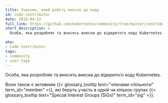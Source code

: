 ```yaml
---
title: Учасник, який робіть внесок до коду
id: code-contributor
date: 2018-04-12
full_link: https://github.com/kubernetes/community/tree/master/contributors/devel
short_description: >
  Особа, яка розробляє та вносить внески до відкритого коду Kubernetes.

aka:
- Code Contributor
tags:
- community
- user-type
---
```


Особа, яка розробляє та вносить внески до відкритого коду Kubernetes.

<!--more--> 

Вони також є активним {{< glossary_tooltip text="членами спільноти" term_id="member" >}}, які беруть участь в одній чи кількох групах {{< glossary_tooltip text="Special Interest Groups (SIGs)" term_id="sig" >}}.
